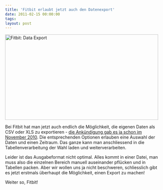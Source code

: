 ```yaml
---
title: 'Fitbit erlaubt jetzt auch den Datenexport'
date: 2011-02-15 00:00:00 
tags: 
layout: post
---
```

<a href="http://www.flickr.com/photos/cringe/5448355362/" title="Fitbit: Data Export by cringe, on Flickr"><img src="http://farm6.static.flickr.com/5138/5448355362_d9f1976f72.jpg" width="500" height="279" alt="Fitbit: Data Export" /></a>

Bei Fitbit hat man jetzt auch endlich die Möglichkeit, die eigenen Daten als CSV oder XLS zu exportieren - <a href="http://blog.kopis.de/2010/11/08/demnachst-beim-fitbit-export-to-excel/">die Ankündigung gab es ja schon im November 2010</a>. Die entsprechenden Optionen erlauben eine Auswahl der Daten und einen Zeitraum. Das ganze kann man anschliessend in die Tabellenverarbeitung der Wahl laden und weiterverarbeiten.

Leider ist das Ausgabeformat nicht optimal. Alles kommt in einer Datei, man muss also die einzelnen Bereich manuell auseinander pflücken und in Tabellen packen. Aber wir wollen uns ja nicht beschweren, schliesslich gibt es jetzt erstmals überhaupt die Möglichkeit, einen Export zu machen!

Weiter so, Fitbit!
